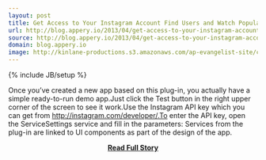 ```yaml
---
layout: post
title: Get Access to Your Instagram Account Find Users and Watch Popular Photos With Our New the Instagram API Plug in
url: http://blog.appery.io/2013/04/get-access-to-your-instagram-account-find-users-and-watch-popular-photos-with-our-new-the-instagram-api-plug-in/
source: http://blog.appery.io/2013/04/get-access-to-your-instagram-account-find-users-and-watch-popular-photos-with-our-new-the-instagram-api-plug-in/
domain: blog.appery.io
image: http://kinlane-productions.s3.amazonaws.com/ap-evangelist-site/curated/screenshots/7908_blog_appery_io.png
---
```

{% include JB/setup %}<p>Once you’ve created a new app based on this plug-in, you actually have a simple ready-to-run demo app.Just click the Test button in the right upper corner of the screen to see it work.Use the Instagram API key which you can get from http://instagram.com/developer/.To enter the API key, open the ServiceSettings service and fill in the parameters: Services from the plug-in are linked to UI components as part of the design of the app.</p>
<center><p><a href="http://blog.appery.io/2013/04/get-access-to-your-instagram-account-find-users-and-watch-popular-photos-with-our-new-the-instagram-api-plug-in/" style='padding:25px; font-sze:18px; font-weight: bold;'>Read Full Story</a></p></center>

